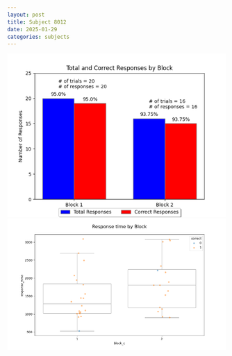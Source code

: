 ```yaml
---
layout: post
title: Subject 8012
date: 2025-01-29
categories: subjects
---
```


![](data/8012/run-13/8012_ATS_responses.png)
![](data/8012/run-13/8012_ATS_rt.png)
